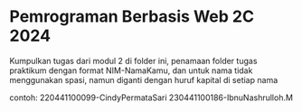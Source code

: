 # Pemrograman Berbasis Web 2C 2024
Kumpulkan tugas dari modul 2 di folder ini, penamaan folder tugas praktikum dengan format NIM-NamaKamu, dan untuk nama tidak menggunakan spasi, namun diganti dengan huruf kapital di setiap nama

contoh: 220441100099-CindyPermataSari
230441100186-IbnuNashrulloh.M

